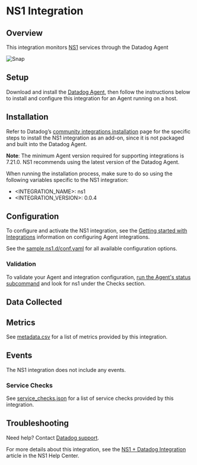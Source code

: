 # NS1 Integration

## Overview

This integration monitors [NS1][1] services through the Datadog Agent

![Snap](https://raw.githubusercontent.com/DataDog/integrations-extras/master/ns1/images/overview.png)

## Setup

Download and install the [Datadog Agent][2], then follow the instructions below to install and configure this integration for an Agent running on a host.


## Installation

Refer to Datadog’s [community integrations installation][3] page for the specific steps to install the NS1 integration as an add-on, since it is not packaged and built into the Datadog Agent. 

**Note**: The minimum Agent version required for supporting integrations is 7.21.0. NS1 recommends using the latest version of the Datadog Agent.

When running the installation process, make sure to do so using the following variables specific to the NS1 integration:


* <INTEGRATION_NAME>:  ns1
* <INTEGRATION_VERSION>:  0.0.4


## Configuration

To configure and activate the NS1 integration, see the [Getting started with Integrations][4] information on configuring Agent integrations. 

See the [sample ns1.d/conf.yaml][5] for all available configuration options.


### Validation

To validate your Agent and integration configuration, [run the Agent's status subcommand][6] and look for ns1 under the Checks section.


## Data Collected

## Metrics

See [metadata.csv][7] for a list of metrics provided by this integration.

## Events

The NS1 integration does not include any events.

### Service Checks

See [service_checks.json][10] for a list of service checks provided by this integration.

## Troubleshooting

Need help? Contact [Datadog support][8].

For more details about this integration, see the [NS1 + Datadog Integration][9] article in the NS1 Help Center.


[1]: https://ns1.com/
[2]: https://app.datadoghq.com/account/settings#agent/overview
[3]: https://docs.datadoghq.com/agent/guide/community-integrations-installation-with-docker-agent/?tab=agentabovev68
[4]: https://docs.datadoghq.com/getting_started/integrations/#configuring-agent-integrations
[5]: https://github.com/DataDog/integrations-extras/blob/master/ns1/datadog_checks/ns1/data/conf.yaml.example
[6]: https://docs.datadoghq.com/agent/guide/agent-commands/#agent-status-and-information
[7]: https://github.com/DataDog/integrations-extras/blob/master/ns1/metadata.csv
[8]: https://docs.datadoghq.com/help/
[9]: https://help.ns1.com/hc/en-us/articles/4402752547219
[10]: https://github.com/DataDog/integrations-extras/blob/master/ns1/assets/service_checks.json
